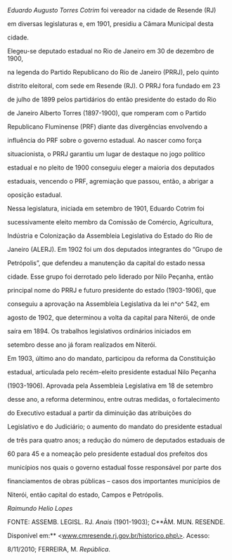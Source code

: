 

*Eduardo Augusto Torres Cotrim* foi vereador na cidade de Resende (RJ)

em diversas legislaturas e, em 1901, presidiu a Câmara Municipal desta

cidade.



Elegeu-se deputado estadual no Rio de Janeiro em 30 de dezembro de 1900,

na legenda do Partido Republicano do Rio de Janeiro (PRRJ), pelo quinto

distrito eleitoral, com sede em Resende (RJ). O PRRJ fora fundado em 23

de julho de 1899 pelos partidários do então presidente do estado do Rio

de Janeiro Alberto Torres (1897-1900), que romperam com o Partido

Republicano Fluminense (PRF) diante das divergências envolvendo a

influência do PRF sobre o governo estadual. Ao nascer como força

situacionista, o PRRJ garantiu um lugar de destaque no jogo político

estadual e no pleito de 1900 conseguiu eleger a maioria dos deputados

estaduais, vencendo o PRF, agremiação que passou, então, a abrigar a

oposição estadual.



Nessa legislatura, iniciada em setembro de 1901, Eduardo Cotrim foi

sucessivamente eleito membro da Comissão de Comércio, Agricultura,

Indústria e Colonização da Assembleia Legislativa do Estado do Rio de

Janeiro (ALERJ). Em 1902 foi um dos deputados integrantes do “Grupo de

Petrópolis”, que defendeu a manutenção da capital do estado nessa

cidade. Esse grupo foi derrotado pelo liderado por Nilo Peçanha, então

principal nome do PRRJ e futuro presidente do estado (1903-1906), que

conseguiu a aprovação na Assembleia Legislativa da lei n^o^ 542, em

agosto de 1902, que determinou a volta da capital para Niterói, de onde

saíra em 1894. Os trabalhos legislativos ordinários iniciados em

setembro desse ano já foram realizados em Niterói.



Em 1903, último ano do mandato, participou da reforma da Constituição

estadual, articulada pelo recém-eleito presidente estadual Nilo Peçanha

(1903-1906). Aprovada pela Assembleia Legislativa em 18 de setembro

desse ano, a reforma determinou, entre outras medidas, o fortalecimento

do Executivo estadual a partir da diminuição das atribuições do

Legislativo e do Judiciário; o aumento do mandato do presidente estadual

de três para quatro anos; a redução do número de deputados estaduais de

60 para 45 e a nomeação pelo presidente estadual dos prefeitos dos

municípios nos quais o governo estadual fosse responsável por parte dos

financiamentos de obras públicas – casos dos importantes municípios de

Niterói, então capital do estado, Campos e Petrópolis.



*Raimundo Helio Lopes*



FONTE: ASSEMB. LEGISL. RJ. *Anais* (1901-1903); C**ÂM. MUN. RESENDE.

Disponível em:** \<www.cmresende.rj.gov.br/historico.php\>. Acesso:

8/11/2010; FERREIRA, M. *República*.

